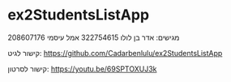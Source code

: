 # ex2StudentsListApp

מגישים:
אדר בן לולו 322754615
אמל עיסמי 208607176

קישור לגיט: https://github.com/Cadarbenlulu/ex2StudentsListApp

קישור לסרטון: https://youtu.be/69SPTOXUJ3k
